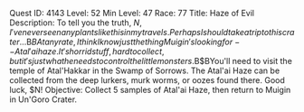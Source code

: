 Quest ID: 4143
Level: 52
Min Level: 47
Race: 77
Title: Haze of Evil
Description: To tell you the truth, $N, I've never seen any plants like this in my travels. Perhaps I should take a trip to this crater...$B$BAt any rate, I think I know just the thing Muigin's looking for -- Atal'ai haze. It's horrid stuff, hard to collect, but it's just what he needs to control the little monsters.$B$BYou'll need to visit the temple of Atal'Hakkar in the Swamp of Sorrows. The Atal'ai Haze can be collected from the deep lurkers, murk worms, or oozes found there. Good luck, $N!
Objective: Collect 5 samples of Atal'ai Haze, then return to Muigin in Un'Goro Crater.
